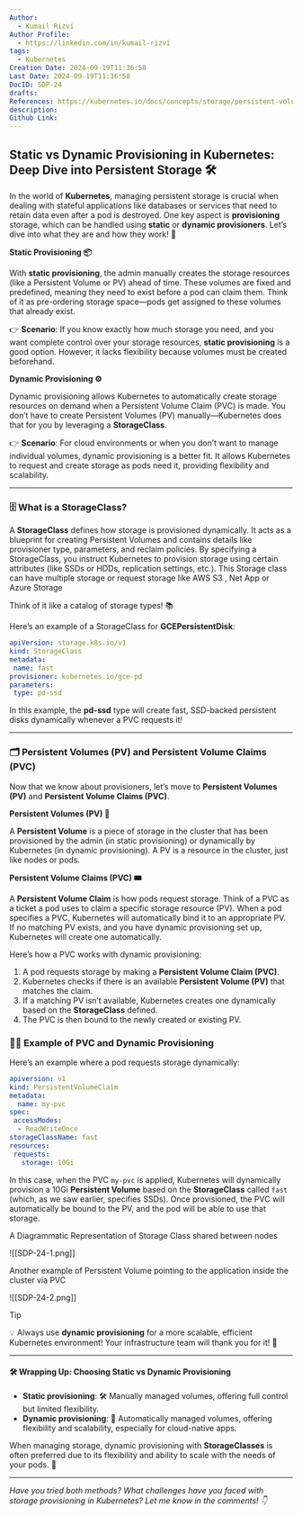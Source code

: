 ```yaml
---
Author:
  - Kumail Rizvi
Author Profile:
  - https://linkedin.com/in/kumail-rizvi
tags:
  - Kubernetes
Creation Date: 2024-09-19T11:36:58
Last Date: 2024-09-19T11:36:58
DocID: SDP-24
drafts: 
References: https://kubernetes.io/docs/concepts/storage/persistent-volumes/
description: 
Github Link:
---
```

## Static vs Dynamic Provisioning in Kubernetes: Deep Dive into Persistent Storage 🛠️

In the world of **Kubernetes**, managing persistent storage is crucial when dealing with stateful applications like databases or services that need to retain data even after a pod is destroyed. One key aspect is **provisioning** storage, which can be handled using **static** or **dynamic provisioners**. Let’s dive into what they are and how they work! 🚀

**Static Provisioning 📦**

With **static provisioning**, the admin manually creates the storage resources (like a Persistent Volume or PV) ahead of time. These volumes are fixed and predefined, meaning they need to exist before a pod can claim them. Think of it as pre-ordering storage space—pods get assigned to these volumes that already exist.

👉 **Scenario**: If you know exactly how much storage you need, and you want complete control over your storage resources, **static provisioning** is a good option. However, it lacks flexibility because volumes must be created beforehand.

**Dynamic Provisioning ⚙️**

Dynamic provisioning allows Kubernetes to automatically create storage resources on demand when a Persistent Volume Claim (PVC) is made. You don’t have to create Persistent Volumes (PV) manually—Kubernetes does that for you by leveraging a **StorageClass**.

👉 **Scenario**: For cloud environments or when you don’t want to manage individual volumes, dynamic provisioning is a better fit. It allows Kubernetes to request and create storage as pods need it, providing flexibility and scalability.

---

### 🗄️ What is a StorageClass?

A **StorageClass** defines how storage is provisioned dynamically. It acts as a blueprint for creating Persistent Volumes and contains details like provisioner type, parameters, and reclaim policies. By specifying a StorageClass, you instruct Kubernetes to provision storage using certain attributes (like SSDs or HDDs, replication settings, etc.). 
This Storage class can have multiple storage or request storage  like AWS S3 , Net App or Azure Storage 

Think of it like a catalog of storage types! 📚

Here’s an example of a StorageClass for **GCEPersistentDisk**:

```Yaml
apiVersion: storage.k8s.io/v1 
kind: StorageClass 
metadata: 
 name: fast 
provisioner: kubernetes.io/gce-pd 
parameters: 
 type: pd-ssd
```

In this example, the **pd-ssd** type will create fast, SSD-backed persistent disks dynamically whenever a PVC requests it!

---

### 🗂️ Persistent Volumes (PV) and Persistent Volume Claims (PVC)

Now that we know about provisioners, let’s move to **Persistent Volumes (PV)** and **Persistent Volume Claims (PVC)**.

**Persistent Volumes (PV) 📀**

A **Persistent Volume** is a piece of storage in the cluster that has been provisioned by the admin (in static provisioning) or dynamically by Kubernetes (in dynamic provisioning). A PV is a resource in the cluster, just like nodes or pods.

**Persistent Volume Claims (PVC) 🎟️**

A **Persistent Volume Claim** is how pods request storage. Think of a PVC as a ticket a pod uses to claim a specific storage resource (PV). When a pod specifies a PVC, Kubernetes will automatically bind it to an appropriate PV. If no matching PV exists, and you have dynamic provisioning set up, Kubernetes will create one automatically.

Here’s how a PVC works with dynamic provisioning:

1. A pod requests storage by making a **Persistent Volume Claim (PVC)**.
2. Kubernetes checks if there is an available **Persistent Volume (PV)** that matches the claim.
3. If a matching PV isn’t available, Kubernetes creates one dynamically based on the **StorageClass** defined.
4. The PVC is then bound to the newly created or existing PV.

### 🧑‍💻 Example of PVC and Dynamic Provisioning

Here’s an example where a pod requests storage dynamically:

```Yaml
apiversion: v1
kind: PersistentVolumeClaim
metadata:  
  name: my-pvc
spec:  
 accessModes:    
  - ReadWriteOnce  
storageClassName: fast  
resources:    
 requests:      
   storage: 10Gi
```

In this case, when the PVC `my-pvc` is applied, Kubernetes will dynamically provision a 10Gi **Persistent Volume** based on the **StorageClass** called `fast` (which, as we saw earlier, specifies SSDs). Once provisioned, the PVC will automatically be bound to the PV, and the pod will be able to use that storage.

A Diagrammatic Representation of Storage Class shared between nodes

![[SDP-24-1.png]]


Another example of Persistent Volume pointing to the application inside the cluster via PVC 

![[SDP-24-2.png]]

> [!TIP]
> 
> 💡 Always use **dynamic provisioning** for a more scalable, efficient Kubernetes environment! Your infrastructure team will thank you for it! 🙌


---

#### 🛠️ Wrapping Up: Choosing Static vs Dynamic Provisioning

- **Static provisioning**: 🛠️ Manually managed volumes, offering full control but limited flexibility.
- **Dynamic provisioning**: 🔄 Automatically managed volumes, offering flexibility and scalability, especially for cloud-native apps.

When managing storage, dynamic provisioning with **StorageClasses** is often preferred due to its flexibility and ability to scale with the needs of your pods. 🚀

---

*Have you tried both methods? What challenges have you faced with storage provisioning in Kubernetes? Let me know in the comments! 👇*

